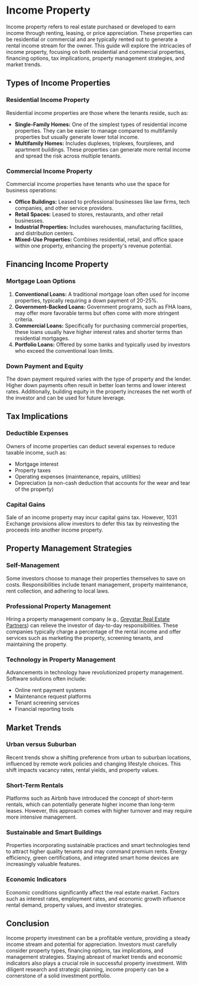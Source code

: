 # Income Property

Income property refers to real estate purchased or developed to earn income through renting, leasing, or price appreciation. These properties can be residential or commercial and are typically rented out to generate a rental income stream for the owner. This guide will explore the intricacies of income property, focusing on both residential and commercial properties, financing options, tax implications, property management strategies, and market trends.

## Types of Income Properties

### Residential Income Property

Residential income properties are those where the tenants reside, such as:
- **Single-Family Homes:** One of the simplest types of residential income properties. They can be easier to manage compared to multifamily properties but usually generate lower total income.
- **Multifamily Homes:** Includes duplexes, triplexes, fourplexes, and apartment buildings. These properties can generate more rental income and spread the risk across multiple tenants.

### Commercial Income Property

Commercial income properties have tenants who use the space for business operations:
- **Office Buildings:** Leased to professional businesses like law firms, tech companies, and other service providers.
- **Retail Spaces:** Leased to stores, restaurants, and other retail businesses.
- **Industrial Properties:** Includes warehouses, manufacturing facilities, and distribution centers.
- **Mixed-Use Properties:** Combines residential, retail, and office space within one property, enhancing the property's revenue potential.

## Financing Income Property

### Mortgage Loan Options

1. **Conventional Loans:** A traditional mortgage loan often used for income properties, typically requiring a down payment of 20-25%.
2. **Government-Backed Loans:** Government programs, such as FHA loans, may offer more favorable terms but often come with more stringent criteria.
3. **Commercial Loans:** Specifically for purchasing commercial properties, these loans usually have higher interest rates and shorter terms than residential mortgages.
4. **Portfolio Loans:** Offered by some banks and typically used by investors who exceed the conventional loan limits.

### Down Payment and Equity

The down payment required varies with the type of property and the lender. Higher down payments often result in better loan terms and lower interest rates. Additionally, building equity in the property increases the net worth of the investor and can be used for future leverage.

## Tax Implications

### Deductible Expenses

Owners of income properties can deduct several expenses to reduce taxable income, such as:
- Mortgage interest
- Property taxes
- Operating expenses (maintenance, repairs, utilities)
- Depreciation (a non-cash deduction that accounts for the wear and tear of the property)

### Capital Gains

Sale of an income property may incur capital gains tax. However, 1031 Exchange provisions allow investors to defer this tax by reinvesting the proceeds into another income property.

## Property Management Strategies

### Self-Management

Some investors choose to manage their properties themselves to save on costs. Responsibilities include tenant management, property maintenance, rent collection, and adhering to local laws.

### Professional Property Management

Hiring a property management company (e.g., [Greystar Real Estate Partners](https://www.greystar.com/)) can relieve the investor of day-to-day responsibilities. These companies typically charge a percentage of the rental income and offer services such as marketing the property, screening tenants, and maintaining the property.

### Technology in Property Management

Advancements in technology have revolutionized property management. Software solutions often include:
- Online rent payment systems
- Maintenance request platforms
- Tenant screening services
- Financial reporting tools

## Market Trends

### Urban versus Suburban

Recent trends show a shifting preference from urban to suburban locations, influenced by remote work policies and changing lifestyle choices. This shift impacts vacancy rates, rental yields, and property values.

### Short-Term Rentals

Platforms such as Airbnb have introduced the concept of short-term rentals, which can potentially generate higher income than long-term leases. However, this approach comes with higher turnover and may require more intensive management.

### Sustainable and Smart Buildings

Properties incorporating sustainable practices and smart technologies tend to attract higher quality tenants and may command premium rents. Energy efficiency, green certifications, and integrated smart home devices are increasingly valuable features.

### Economic Indicators

Economic conditions significantly affect the real estate market. Factors such as interest rates, employment rates, and economic growth influence rental demand, property values, and investor strategies.

## Conclusion

Income property investment can be a profitable venture, providing a steady income stream and potential for appreciation. Investors must carefully consider property types, financing options, tax implications, and management strategies. Staying abreast of market trends and economic indicators also plays a crucial role in successful property investment. With diligent research and strategic planning, income property can be a cornerstone of a solid investment portfolio.